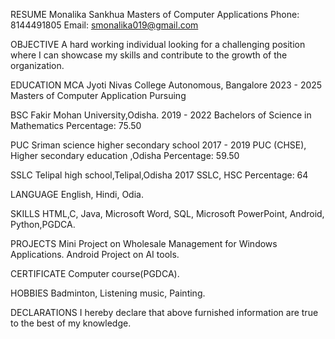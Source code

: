 RESUME
Monalika Sankhua
Masters of Computer Applications
Phone: 8144491805
Email: smonalika019@gmail.com

OBJECTIVE
A hard working individual looking for a challenging position where I can showcase my skills and contribute to the growth of the organization. 

EDUCATION
MCA
Jyoti Nivas College Autonomous, Bangalore
2023 - 2025
Masters of Computer Application
Pursuing

BSC
Fakir Mohan University,Odisha.
2019 - 2022
Bachelors of Science in Mathematics
Percentage: 75.50

PUC
Sriman science higher secondary school
2017 - 2019
PUC (CHSE), Higher secondary education ,Odisha
Percentage: 59.50

SSLC
Telipal high school,Telipal,Odisha
2017
SSLC, HSC
Percentage: 64

LANGUAGE
English, Hindi, Odia.

SKILLS
HTML,C, Java, Microsoft Word, SQL, Microsoft PowerPoint, Android, Python,PGDCA.

PROJECTS
Mini Project on Wholesale Management for Windows Applications.
Android Project on AI tools.

CERTIFICATE
Computer course(PGDCA).

HOBBIES
Badminton, Listening music, Painting.

DECLARATIONS
I hereby declare that above furnished information are true to the best of my knowledge.
